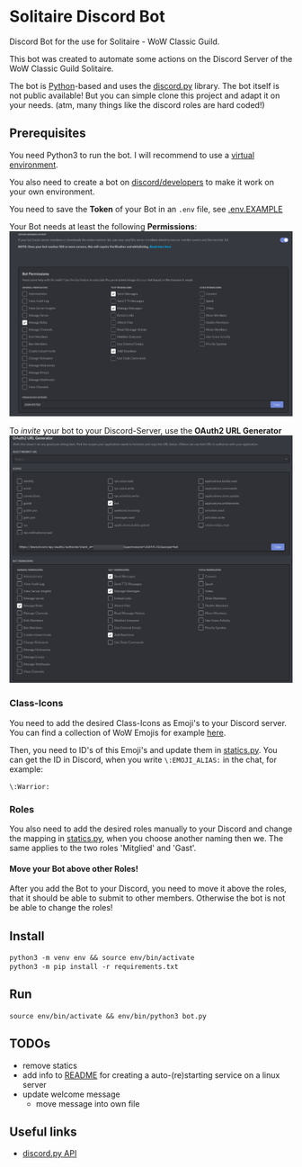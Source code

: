 # Solitaire Discord Bot

Discord Bot for the use for Solitaire - WoW Classic Guild.

This bot was created to automate some actions on the Discord Server of the WoW Classic Guild Solitaire.

The bot is [Python](https://www.python.org/downloads/)-based and uses the [discord.py](https://discordpy.readthedocs.io/en/stable/) library. The bot itself is not public available! But you can simple clone this project and adapt it on your needs. (atm, many things like the discord roles are hard coded!)

## Prerequisites
You need Python3 to run the bot. I will recommend to use a [virtual environment](https://docs.python.org/3/tutorial/venv.html).

You also need to create a bot on [discord/developers](https://discord.com/developers/) to make it work on your own environment.

You need to save the **Token** of your Bot in an `.env` file, see [.env.EXAMPLE](.env.EXAMPLE)

Your Bot needs at least the following **Permissions**:
![permissions](.doc/discord_permissions.png)

To *invite* your bot to your Discord-Server, use the **OAuth2 URL Generator**
![oauth generator](.doc/discord_oauth.png)

### Class-Icons
You need to add the desired Class-Icons as Emoji's to your Discord server. You can find a collection of WoW Emojis for example [here](https://wowpedia.fandom.com/wiki/Wowpedia:List_of_mini_icons#World_of_Warcraft).

Then, you need to ID's of this Emoji's and update them in [statics.py](util/statics.py). You can get the ID in Discord, when you write `\:EMOJI_ALIAS:` in the chat, for example:
```
\:Warrior:
```

### Roles
You also need to add the desired roles manually to your Discord and change the mapping in [statics.py](util/statics.py), when you choose another naming then we. The same applies to the two roles 'Mitglied' and 'Gast'.

#### Move your Bot above other Roles!
After you add the Bot to your Discord, you need to move it above the roles, that it should be able to submit to other members. Otherwise the bot is not be able to change the roles!

## Install

```console
python3 -m venv env && source env/bin/activate
python3 -m pip install -r requirements.txt
```

## Run

```console
source env/bin/activate && env/bin/python3 bot.py
```

## TODOs
* remove statics
* add info to [README](README.md) for creating a auto-(re)starting service on a linux server
* update welcome message
  * move message into own file


## Useful links
* [discord.py API](https://discordpy.readthedocs.io/en/stable/)


